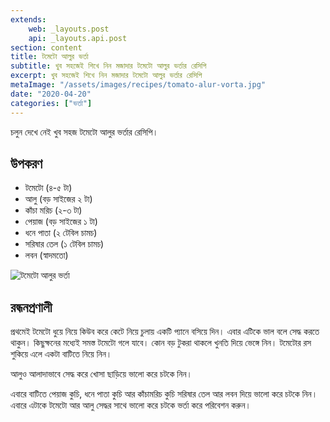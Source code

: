 ```yaml
---
extends:
    web: _layouts.post
    api: _layouts.api.post
section: content
title: টমেটো আলুর ভর্তা
subtitle: খুব সহজেই শিখে নিন মজাদার টমেটো আলুর ভর্তার রেসিপি
excerpt: খুব সহজেই শিখে নিন মজাদার টমেটো আলুর ভর্তার রেসিপি
metaImage: "/assets/images/recipes/tomato-alur-vorta.jpg"
date: "2020-04-20"
categories: ["ভর্তা"]
---
```


চলুন দেখে নেই খুব সহজ টমেটো আলুর ভর্তার রেসিপি।

## উপকরণ

- টমেটো (৪-৫ টা)
- আলু (বড় সাইজের ২ টা)
- কাঁচা মরিচ (২-৩ টা)
- পেয়াজ (বড় সাইজের ১ টা)
- ধনে পাতা (২ টেবিল চামচ)
- সরিষার তেল (১ টেবিল চামচ)
- লবন (স্বাদমতো)

![টমেটো আলুর ভর্তা](/assets/images/recipes/tomato-alur-vorta.jpg)

## রন্ধনপ্রণালী

প্রথমেই টমেটো ধুয়ে নিয়ে কিউব করে কেটে নিয়ে চুলায় একটি প্যানে বসিয়ে দিন। এবার এটিকে ভাল বলে সেদ্ধ করতে
থাকুন। কিছুক্ষনের মধ্যেই সমস্ত টমেটো গলে যাবে। কোন বড় টুকরা থাকলে খুনতি দিয়ে ভেঙ্গে নিন। টমেটোর রস শুকিয়ে
এলে একটা বাটিতে নিয়ে নিন।

আলুও আলাদাভাবে সেদ্ধ করে খোসা ছাড়িয়ে ভালো করে চটকে নিন।

এবারে বাটিতে পেয়াজ কুচি, ধনে পাতা কুচি আর কাঁচামরিচ কুচি সরিষার তেল আর লবন দিয়ে ভালো করে চটকে নিন।
এবারে এটাকে টমেটো আর আলু সেদ্ধর সাথে ভালো করে চটকে ভর্তা করে পরিবেশন করুন।

